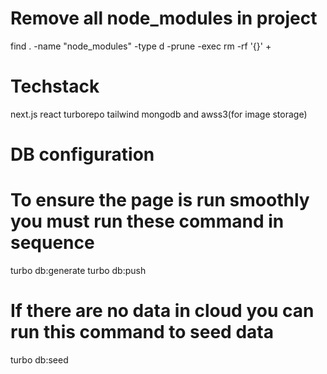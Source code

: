 # Remove all node_modules in project
find . -name "node_modules" -type d -prune -exec rm -rf '{}' +

# Techstack

next.js react turborepo tailwind mongodb and awss3(for image storage)

# DB configuration

# To ensure the page is run smoothly you must run these command in sequence

turbo db:generate
turbo db:push

# If there are no data in cloud you can run this command to seed data

turbo db:seed 
